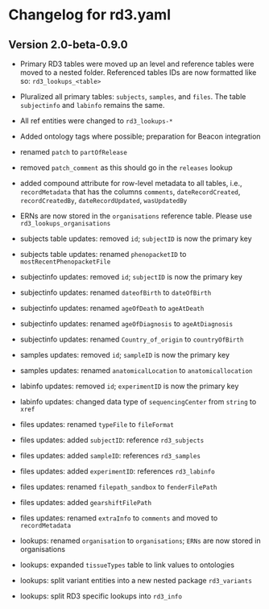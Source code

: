 # Changelog for rd3.yaml

## Version 2.0-beta-0.9.0

- Primary RD3 tables were moved up an level and reference tables were moved to a nested folder. Referenced tables IDs are now formatted like so: `rd3_lookups_<table>`
- Pluralized all primary tables: `subjects`, `samples`, and `files`. The table `subjectinfo` and `labinfo` remains the same.
- All ref entities were changed to `rd3_lookups-*`
- Added ontology tags where possible; preparation for Beacon integration
- renamed `patch` to `partOfRelease`
- removed `patch_comment` as this should go in the `releases` lookup
- added compound attribute for row-level metadata to all tables, i.e., `recordMetadata` that has
the columns `comments`, `dateRecordCreated`, `recordCreatedBy`, `dateRecordUpdated`, `wasUpdatedBy`
- ERNs are now stored in the `organisations` reference table. Please use `rd3_lookups_organisations`

- subjects table updates: removed `id`; `subjectID` is now the primary key
- subjects table updates: renamed `phenopacketID` to `mostRecentPhenopacketFile`

- subjectinfo updates: removed `id`; `subjectID` is now the primary key
- subjectinfo updates: renamed `dateofBirth` to `dateOfBirth`
- subjectinfo updates: renamed `ageOfDeath` to `ageAtDeath`
- subjectinfo updates: renamed `ageOfDiagnosis` to `ageAtDiagnosis`
- subjectinfo updates: renamed `Country_of_origin` to `countryOfBirth`

- samples updates: removed `id`; `sampleID` is now the primary key
- samples updates: renamed `anatomicalLocation` to `anatomicallocation`

- labinfo updates: removed `id`; `experimentID` is now the primary key
- labinfo updates: changed data type of `sequencingCenter` from `string` to `xref`

- files updates: renamed `typeFile` to `fileFormat`
- files updates: added `subjectID`: reference `rd3_subjects`
- files updates: added `sampleID`: references `rd3_samples`
- files updates: added `experimentID`: references `rd3_labinfo`
- files updates: renamed `filepath_sandbox` to `fenderFilePath`
- files updates: added `gearshiftFilePath`
- files updates: renamed `extraInfo` to `comments` and moved to `recordMetadata`
  
- lookups: renamed `organisation` to `organisations`; `ERNs` are now stored in organisations
- lookups: expanded `tissueTypes` table to link values to ontologies
- lookups: split variant entities into a new nested package `rd3_variants`
- lookups: split RD3 specific lookups into `rd3_info`
